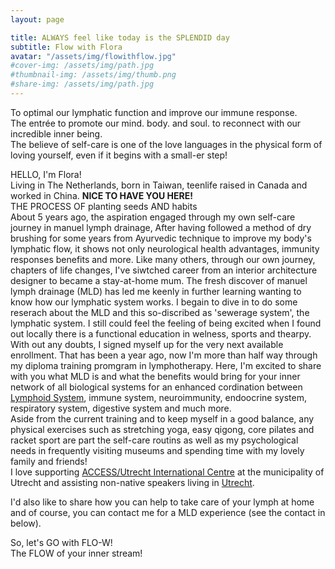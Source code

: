 ```yaml
---
layout: page

title: ALWAYS feel like today is the SPLENDID day
subtitle: Flow with Flora
avatar: "/assets/img/flowithflow.jpg"
#cover-img: /assets/img/path.jpg
#thumbnail-img: /assets/img/thumb.png
#share-img: /assets/img/path.jpg
---
```


To optimal our lymphatic function and improve our immune response. 
<br> The entrée to promote our mind. body. and soul. to reconnect with our incredible inner being. 
<br> The believe of self-care is one of the love languages in the physical form of loving yourself, even if it begins with a small-er step! 

HELLO, I'm Flora!<br> Living in The Netherlands, born in Taiwan, teenlife raised in Canada and worked in China.
**NICE TO HAVE YOU HERE!** 
<br>
THE PROCESS OF planting seeds AND habits <br>
About 5 years ago, the aspiration engaged through my own self-care journey in manuel lymph drainage, After having followed a method of dry brushing for some years from Ayurvedic technique to improve my body's lymphatic flow, it shows not only neurological health advantages, immunity responses benefits and more. Like many others, through our own journey, chapters of life changes, I've siwtched career from an interior architecture designer to became a stay-at-home mum. The fresh discover of manuel lymph drainage (MLD) has led me keenly in further learning wanting to know how our lymphatic system works. I begain to dive in to do some reserach about the MLD and this so-discribed as 'sewerage system', the lymphatic system. I still could feel the feeling of being excited when I found out locally there is a functional education in welness, sports and thearpy. With out any doubts, I signed myself up for the very next available enrollment. That has been a year ago, now I'm more than half way through my diploma training promgram in lymphotherapy. Here, I'm excited to share with you what MLD is and what the benefits would bring for your inner network of all biological systems for an enhanced cordination between [Lymphoid System](https://www.youtube.com/watch?v=I7orwMgTQ5I&t=6s), immune system, neuroimmunity, endoocrine system, respiratory system, digestive system and much more. 
<br>
Aside from the current training and to keep myself in a good balance, any physical exercises such as stretching yoga, easy qigong, core pilates and racket sport are part the self-care routins as well as my psychological needs in frequently visiting museums and spending time with my lovely family and friends!
<br> I love supporting [ACCESS/Utrecht International Centre](https://access-nl.org/partner/expat-center-utrecht/) at the municipality of Utrecht and assisting non-native speakers living in [Utrecht](https://www.discover-utrecht.com/).<br>

I'd also like to share how you can help to take care of your lymph at home and of course, you can contact me for a MLD experience (see the contact in below).

So, let's GO with FLO-W! 
<br>
The FLOW of your inner stream!





